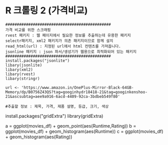 # R 크롤링 2 (가격비교)





```
##############################################
가격 비교를 위한 스크래핑
rvest 패키지 : 웹 페이지에서 필요한 정보를 추출하는데 유용한 패키지
selectr패키지, xml2 패키지가 의존 패키지이므로 함께 설치
read_html(url) : 지정된 url에서 html 컨텐츠를 가져옵니다.
jsonline 패키지 : json 파서/생성기가 웹용으로 최적화되어 있는 패키지
##############################################
install.packages("jsonlite")
libary(jsonlite)
libary(xml2)
libary(rvest)
libary(stringr)

url <- 'https://www.amazon.in/OnePlus-Mirror-Black-64GB-Memory/dp/B0756Z43QS?tag=googinhydr18418-21&tag=googinkenshoo-21&ascsubtag=aee9a916-6acd-4409-92ca-3bdbeb549f80'

#추출할 정보 : 제목, 가격, 제품 설명, 등급, 크기, 색상

```

install.packages("gridExtra")
  library(gridExtra)

  a = ggplot(movies_df) + geom_point(aes(Runtime,Rating)) 
  b = ggplot(movies_df) + geom_histogram(aes(Runtime)) 
  c = ggplot(movies_df) + geom_histogram(aes(Rating)) 






